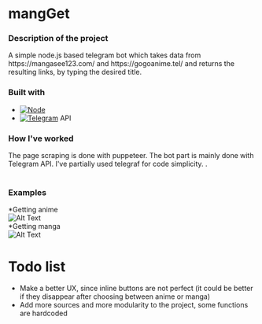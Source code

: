 # mangGet
<div align="center">

 <h3 align="left">Description of the project</h3>

  <p align="left">
    A simple node.js based telegram bot which takes data from https://mangasee123.com/ and https://gogoanime.tel/ and returns the resulting links, by typing the desired title.
    <br>
  </p>
</div>

### Built with

* [![Node][Node.js]][Nodejs-url]
* [![Telegram]][Telegram]   API


### How I've worked
  The page scraping is done with puppeteer. The bot part is mainly done with Telegram API. I've partially used telegraf for code simplicity.
.<br><br>

### Examples
  *Getting anime <br>
  ![Alt Text](https://media4.giphy.com/media/HUoJb3xb75YZ97Ii0W/giphy.gif)
  <br>
  *Getting manga <br>
  ![Alt Text](https://media4.giphy.com/media/SmOAWktFcsWXo4TxgH/giphy.gif)



[Node.js]: https://img.shields.io/badge/Node.js-43853D?style=for-the-badge&logo=node.js&logoColor=white
[Nodejs-url]: https://nodejs.org/it/
[Telegram]:https://img.shields.io/badge/Telegram-2CA5E0?style=for-the-badge&logo=telegram&logoColor=white

# Todo list

* Make a better UX, since inline buttons are not perfect (it could be better if they disappear after choosing between anime or manga)
* Add more sources and more modularity to the project, some functions are hardcoded
